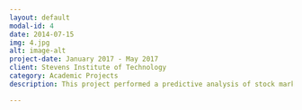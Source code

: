 ```yaml
---
layout: default
modal-id: 4
date: 2014-07-15
img: 4.jpg
alt: image-alt
project-date: January 2017 - May 2017
client: Stevens Institute of Technology
category: Academic Projects
description: This project performed a predictive analysis of stock market prices of Forbes 500 companies over a 5-year span using Recurrent Neural Networks (Keras, TensorFlow, and LSTM layers) and stock market data from Yahoo, Forge, and Quandl. A presentation of the project's scope is <a href=http://bit.ly/2D7l9kY> available here. </a>

---
```

